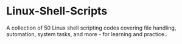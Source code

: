 # Linux-Shell-Scripts
A collection of 50 Linux shell scripting codes covering file handling, automation, system tasks, and more - for learning and practice..
